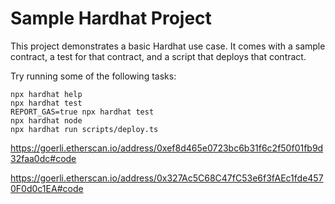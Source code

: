 # Sample Hardhat Project

This project demonstrates a basic Hardhat use case. It comes with a sample contract, a test for that contract, and a script that deploys that contract.

Try running some of the following tasks:

```shell
npx hardhat help
npx hardhat test
REPORT_GAS=true npx hardhat test
npx hardhat node
npx hardhat run scripts/deploy.ts
```


https://goerli.etherscan.io/address/0xef8d465e0723bc6b31f6c2f50f01fb9d32faa0dc#code

https://goerli.etherscan.io/address/0x327Ac5C68C47fC53e6f3fAEc1fde4570F0d0c1EA#code